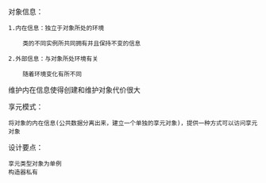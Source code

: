 对象信息：

    1.内在信息：独立于对象所处的环境 

        类的不同实例所共同拥有并且保持不变的信息
    
    2.外部信息：与对象所处环境有关

        随着环境变化有所不同

维护内在信息使得创建和维护对象代价很大

享元模式：

    将对象的内在信息(公共数据分离出来，建立一个单独的享元对象)，提供一种方式可以访问享元对象

设计要点：

    享元类型对象为单例
    构造器私有
    
        